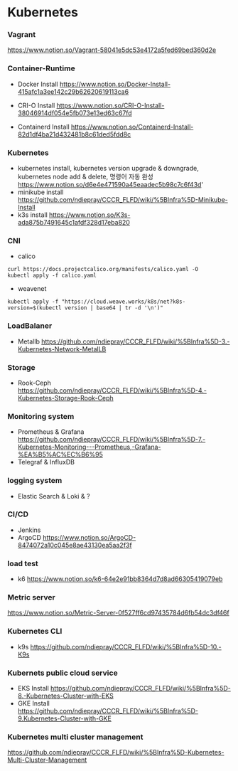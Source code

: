 # Kubernetes
### Vagrant
https://www.notion.so/Vagrant-58041e5dc53e4172a5fed69bed360d2e

### Container-Runtime
- Docker Install
https://www.notion.so/Docker-Install-415afc1a3ee142c29b62620619113ca6

- CRI-O Install
https://www.notion.so/CRI-O-Install-38046914df054e5fb073e13ed63c67fd

- Containerd Install
https://www.notion.so/Containerd-Install-82d1df4ba21d432481b8c61ded5fdd8c

### Kubernetes
- kubernetes install, kubernetes version upgrade & downgrade, kubernetes node add & delete, 명령어 자동 완성
https://www.notion.so/d6e4e471590a45eaadec5b98c7c6f43d'
- minikube install
https://github.com/ndiepray/CCCR_FLFD/wiki/%5BInfra%5D-Minikube-Install
- k3s install
https://www.notion.so/K3s-ada875b7491645c1afdf328d17eba820

### CNI 
- calico
```
curl https://docs.projectcalico.org/manifests/calico.yaml -O
kubectl apply -f calico.yaml
```
- weavenet
```
kubectl apply -f "https://cloud.weave.works/k8s/net?k8s-version=$(kubectl version | base64 | tr -d '\n')"
```
### LoadBalaner
- Metallb
https://github.com/ndiepray/CCCR_FLFD/wiki/%5BInfra%5D-3.-Kubernetes-Network-MetalLB

### Storage
- Rook-Ceph 
https://github.com/ndiepray/CCCR_FLFD/wiki/%5BInfra%5D-4.-Kubernetes-Storage-Rook-Ceph

### Monitoring system
- Prometheus & Grafana
https://github.com/ndiepray/CCCR_FLFD/wiki/%5BInfra%5D-7.-Kubernetes-Monitoring---Prometheus,-Grafana-%EA%B5%AC%EC%B6%95
- Telegraf & InfluxDB

### logging system
- Elastic Search & Loki & ?

### CI/CD
- Jenkins
- ArgoCD
https://www.notion.so/ArgoCD-8474072a10c045e8ae43130ea5aa2f3f

### load test
- k6
https://www.notion.so/k6-64e2e91bb8364d7d8ad66305419079eb

### Metric server
https://www.notion.so/Metric-Server-0f527ff6cd97435784d6fb54dc3df46f

### Kubernetes CLI
- k9s
https://github.com/ndiepray/CCCR_FLFD/wiki/%5BInfra%5D-10.-K9s

### Kubernets public cloud service
- EKS Install
https://github.com/ndiepray/CCCR_FLFD/wiki/%5BInfra%5D-8.-Kubernetes-Cluster-with-EKS
- GKE Install
https://github.com/ndiepray/CCCR_FLFD/wiki/%5BInfra%5D-9.Kubernetes-Cluster-with-GKE

### Kubernetes multi cluster management
https://github.com/ndiepray/CCCR_FLFD/wiki/%5BInfra%5D-Kubernetes-Multi-Cluster-Management
